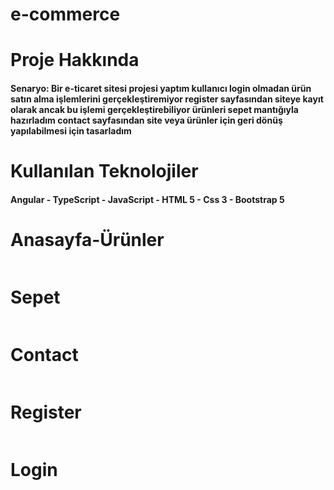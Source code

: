 <h1>e-commerce<h1>
<h1>Proje Hakkında</h1>
<h4>Senaryo: Bir e-ticaret sitesi projesi yaptım kullanıcı login olmadan ürün satın alma işlemlerini gerçekleştiremiyor register sayfasından siteye kayıt olarak ancak bu işlemi gerçekleştirebiliyor ürünleri sepet mantığıyla hazırladım contact sayfasından site veya ürünler için geri dönüş yapılabilmesi için tasarladım<h4>
<h1>Kullanılan Teknolojiler</h1>
<h4>Angular - TypeScript - JavaScript - HTML 5 - Css 3 - Bootstrap 5<h/4>
<h1>Anasayfa-Ürünler</h1>
<img src="">

<h1>Sepet</h1>
<img src="">

<h1>Contact</h1>
<img src="">

<h1>Register</h1>
<img src="">

<h1>Login</h1>
<img src="">
